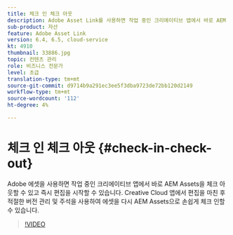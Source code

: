 ```yaml
---
title: 체크 인 체크 아웃
description: Adobe Asset Link를 사용하면 작업 중인 크리에이티브 앱에서 바로 AEM Assets을 체크 아웃할 수 있으며 편집을 바로 시작할 수 있습니다. Creative Cloud 앱에서 편집을 마친 후 적절한 버전 관리 및 주석을 사용하여 에셋을 다시 AEM Assets으로 손쉽게 체크 인할 수 있습니다.
sub-product: 자산
feature: Adobe Asset Link
version: 6.4, 6.5, cloud-service
kt: 4910
thumbnail: 33886.jpg
topic: 컨텐츠 관리
role: 비즈니스 전문가
level: 초급
translation-type: tm+mt
source-git-commit: d9714b9a291ec3ee5f3dba9723de72bb120d2149
workflow-type: tm+mt
source-wordcount: '112'
ht-degree: 4%

---
```



# 체크 인 체크 아웃 {#check-in-check-out}

Adobe 에셋을 사용하면 작업 중인 크리에이티브 앱에서 바로 AEM Assets을 체크 아웃할 수 있고 즉시 편집을 시작할 수 있습니다. Creative Cloud 앱에서 편집을 마친 후 적절한 버전 관리 및 주석을 사용하여 에셋을 다시 AEM Assets으로 손쉽게 체크 인할 수 있습니다.

>[!VIDEO](https://video.tv.adobe.com/v/33886/?quality=12)
